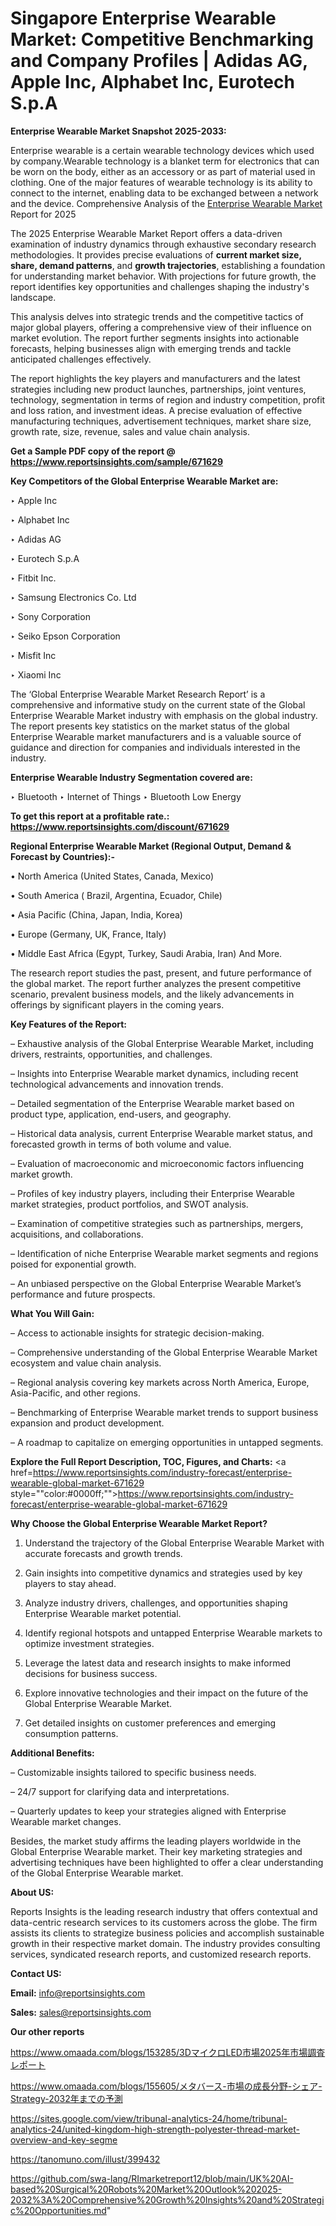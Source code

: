 # Singapore Enterprise Wearable Market: Competitive Benchmarking and Company Profiles | Adidas AG, Apple Inc, Alphabet Inc, Eurotech S.p.A

<strong>Enterprise Wearable Market Snapshot 2025-2033:</strong>

Enterprise wearable is a certain wearable technology devices which used by company.Wearable technology is a blanket term for electronics that can be worn on the body, either as an accessory or as part of material used in clothing. One of the major features of wearable technology is its ability to connect to the internet, enabling data to be exchanged between a network and the device. Comprehensive Analysis of the <a href=https://www.reportsinsights.com/sample/671629>Enterprise Wearable Market</a> Report for 2025

The 2025 Enterprise Wearable Market Report offers a data-driven examination of industry dynamics through exhaustive secondary research methodologies. It provides precise evaluations of <strong>current market size, share, demand patterns</strong>, and <strong>growth trajectories</strong>, establishing a foundation for understanding market behavior. With projections for future growth, the report identifies key opportunities and challenges shaping the industry's landscape.

This analysis delves into strategic trends and the competitive tactics of major global players, offering a comprehensive view of their influence on market evolution. The report further segments insights into actionable forecasts, helping businesses align with emerging trends and tackle anticipated challenges effectively.

The report highlights the key players and manufacturers and the latest strategies including new product launches, partnerships, joint ventures, technology, segmentation in terms of region and industry competition, profit and loss ration, and investment ideas. A precise evaluation of effective manufacturing techniques, advertisement techniques, market share size, growth rate, size, revenue, sales and value chain analysis.

<strong>Get a Sample PDF copy of the report @ <a href=https://www.reportsinsights.com/sample/671629 style=color:#0000ff;>https://www.reportsinsights.com/sample/671629</a></strong>

<strong>Key Competitors of the Global Enterprise Wearable Market are:</strong>

‣ Apple Inc

‣ Alphabet Inc

‣ Adidas AG

‣ Eurotech S.p.A

‣ Fitbit Inc.

‣ Samsung Electronics Co. Ltd

‣ Sony Corporation

‣ Seiko Epson Corporation

‣ Misfit Inc

‣ Xiaomi Inc

The ‘Global Enterprise Wearable Market Research Report’ is a comprehensive and informative study on the current state of the Global Enterprise Wearable Market industry with emphasis on the global industry. The report presents key statistics on the market status of the global Enterprise Wearable market manufacturers and is a valuable source of guidance and direction for companies and individuals interested in the industry.

<strong>Enterprise Wearable Industry Segmentation covered are:</strong>

‣ Bluetooth
‣ Internet of Things
‣ Bluetooth Low Energy

<strong>To get this report at a profitable rate.: <a href=https://www.reportsinsights.com/discount/671629 style=color:#0000ff;>https://www.reportsinsights.com/discount/671629</a></strong>

<strong>Regional Enterprise Wearable Market (Regional Output, Demand &amp; Forecast by Countries):-</strong>

• North America (United States, Canada, Mexico)

• South America ( Brazil, Argentina, Ecuador, Chile)

• Asia Pacific (China, Japan, India, Korea)

• Europe (Germany, UK, France, Italy)

• Middle East Africa (Egypt, Turkey, Saudi Arabia, Iran) And More.

The research report studies the past, present, and future performance of the global market. The report further analyzes the present competitive scenario, prevalent business models, and the likely advancements in offerings by significant players in the coming years.

<strong>Key Features of the Report:</strong>

– Exhaustive analysis of the Global Enterprise Wearable Market, including drivers, restraints, opportunities, and challenges.

– Insights into Enterprise Wearable market dynamics, including recent technological advancements and innovation trends.

– Detailed segmentation of the Enterprise Wearable market based on product type, application, end-users, and geography.

– Historical data analysis, current Enterprise Wearable market status, and forecasted growth in terms of both volume and value.

– Evaluation of macroeconomic and microeconomic factors influencing market growth.

– Profiles of key industry players, including their Enterprise Wearable market strategies, product portfolios, and SWOT analysis.

– Examination of competitive strategies such as partnerships, mergers, acquisitions, and collaborations.

– Identification of niche Enterprise Wearable market segments and regions poised for exponential growth.

– An unbiased perspective on the Global Enterprise Wearable Market’s performance and future prospects.

<strong>What You Will Gain:</strong>

– Access to actionable insights for strategic decision-making.

– Comprehensive understanding of the Global Enterprise Wearable Market ecosystem and value chain analysis.

– Regional analysis covering key markets across North America, Europe, Asia-Pacific, and other regions.

– Benchmarking of Enterprise Wearable market trends to support business expansion and product development.

– A roadmap to capitalize on emerging opportunities in untapped segments.

<strong>Explore the Full Report Description, TOC, Figures, and Charts:</strong>
<a href=https://www.reportsinsights.com/industry-forecast/enterprise-wearable-global-market-671629 style=""color:#0000ff;"">https://www.reportsinsights.com/industry-forecast/enterprise-wearable-global-market-671629</a>

<strong>Why Choose the Global Enterprise Wearable Market Report?</strong>

1. Understand the trajectory of the Global Enterprise Wearable Market with accurate forecasts and growth trends.

2. Gain insights into competitive dynamics and strategies used by key players to stay ahead.

3. Analyze industry drivers, challenges, and opportunities shaping Enterprise Wearable market potential.

4. Identify regional hotspots and untapped Enterprise Wearable markets to optimize investment strategies.

5. Leverage the latest data and research insights to make informed decisions for business success.

6. Explore innovative technologies and their impact on the future of the Global Enterprise Wearable Market.

7. Get detailed insights on customer preferences and emerging consumption patterns.

<strong>Additional Benefits:</strong>

– Customizable insights tailored to specific business needs.

– 24/7 support for clarifying data and interpretations.

– Quarterly updates to keep your strategies aligned with Enterprise Wearable market changes.

Besides, the market study affirms the leading players worldwide in the Global Enterprise Wearable market. Their key marketing strategies and advertising techniques have been highlighted to offer a clear understanding of the Global Enterprise Wearable market.

<strong><strong>About US</strong>:</strong>

Reports Insights is the leading research industry that offers contextual and data-centric research services to its customers across the globe. The firm assists its clients to strategize business policies and accomplish sustainable growth in their respective market domain. The industry provides consulting services, syndicated research reports, and customized research reports.

<strong>Contact US:</strong>

<p class=><b>Email:</b> <a href=mailto:info@reportsinsights.com>info@reportsinsights.com</a></p>
<p class=><b>Sales:</b> <a href=mailto:sales@reportsinsights.com>sales@reportsinsights.com</a></p>

<strong>Our other reports</strong>

<a href=https://www.omaada.com/blogs/153285/3DマイクロLED市場2025年市場調査レポート>https://www.omaada.com/blogs/153285/3DマイクロLED市場2025年市場調査レポート</a>

<a href=https://www.omaada.com/blogs/155605/メタバース-市場の成長分野-シェア-Strategy-2032年までの予測>https://www.omaada.com/blogs/155605/メタバース-市場の成長分野-シェア-Strategy-2032年までの予測</a>

<a href=https://sites.google.com/view/tribunal-analytics-24/home/tribunal-analytics-24/united-kingdom-high-strength-polyester-thread-market-overview-and-key-segme>https://sites.google.com/view/tribunal-analytics-24/home/tribunal-analytics-24/united-kingdom-high-strength-polyester-thread-market-overview-and-key-segme</a>

<a href=https://tanomuno.com/illust/399432>https://tanomuno.com/illust/399432</a>

<a href=https://github.com/swa-lang/RImarketreport12/blob/main/UK%20AI-based%20Surgical%20Robots%20Market%20Outlook%202025-2032%3A%20Comprehensive%20Growth%20Insights%20and%20Strategic%20Opportunities.md>https://github.com/swa-lang/RImarketreport12/blob/main/UK%20AI-based%20Surgical%20Robots%20Market%20Outlook%202025-2032%3A%20Comprehensive%20Growth%20Insights%20and%20Strategic%20Opportunities.md</a>"
